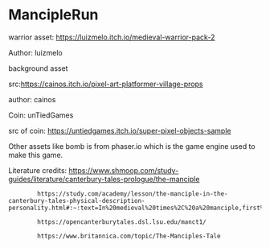 # MancipleRun

warrior asset: https://luizmelo.itch.io/medieval-warrior-pack-2

Author: luizmelo


background asset

src:https://cainos.itch.io/pixel-art-platformer-village-props

author: cainos 

Coin: unTiedGames

src of coin: https://untiedgames.itch.io/super-pixel-objects-sample

Other assets like bomb is from phaser.io which is the game engine used to make this game.


Literature credits:
   https://www.shmoop.com/study-guides/literature/canterbury-tales-prologue/the-manciple

            https://study.com/academy/lesson/the-manciple-in-the-canterbury-tales-physical-description-personality.html#:~:text=In%20medieval%20times%2C%20a%20manciple,first%20in%20the%20English%20language.

            https://opencanterburytales.dsl.lsu.edu/manct1/

            https://www.britannica.com/topic/The-Manciples-Tale
